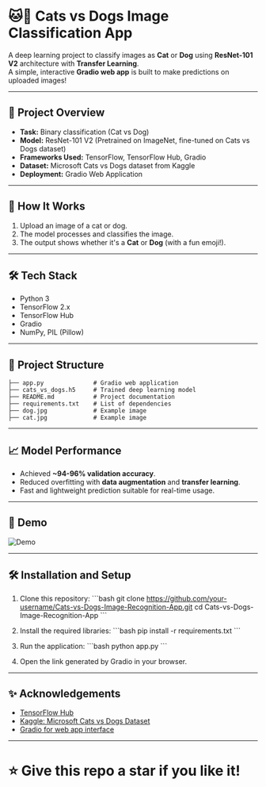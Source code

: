 
# 🐱🐶 Cats vs Dogs Image Classification App

A deep learning project to classify images as **Cat** or **Dog** using **ResNet-101 V2** architecture with **Transfer Learning**.  
A simple, interactive **Gradio web app** is built to make predictions on uploaded images!

---

## 📌 Project Overview

- **Task:** Binary classification (Cat vs Dog)  
- **Model:** ResNet-101 V2 (Pretrained on ImageNet, fine-tuned on Cats vs Dogs dataset)  
- **Frameworks Used:** TensorFlow, TensorFlow Hub, Gradio  
- **Dataset:** Microsoft Cats vs Dogs dataset from Kaggle  
- **Deployment:** Gradio Web Application

---

## 🚀 How It Works

1. Upload an image of a cat or dog.
2. The model processes and classifies the image.
3. The output shows whether it's a **Cat** or **Dog** (with a fun emoji!).

---

## 🛠️ Tech Stack

- Python 3
- TensorFlow 2.x
- TensorFlow Hub
- Gradio
- NumPy, PIL (Pillow)

---

## 📂 Project Structure

```
├── app.py              # Gradio web application
├── cats_vs_dogs.h5     # Trained deep learning model
├── README.md           # Project documentation
├── requirements.txt    # List of dependencies
├── dog.jpg             # Example image
├── cat.jpg             # Example image
```

---

## 📈 Model Performance

- Achieved **~94-96% validation accuracy**.
- Reduced overfitting with **data augmentation** and **transfer learning**.
- Fast and lightweight prediction suitable for real-time usage.

---

## 📸 Demo

![Demo](https://huggingface.co/spaces/AyushAggarwal/Cats-vs-Dogs-Image-Recognition-App)

---

## 🛠️ Installation and Setup

1. Clone this repository:
   \`\`\`bash
   git clone https://github.com/your-username/Cats-vs-Dogs-Image-Recognition-App.git
   cd Cats-vs-Dogs-Image-Recognition-App
   \`\`\`

2. Install the required libraries:
   \`\`\`bash
   pip install -r requirements.txt
   \`\`\`

3. Run the application:
   \`\`\`bash
   python app.py
   \`\`\`

4. Open the link generated by Gradio in your browser.

---

## ✨ Acknowledgements

- [TensorFlow Hub](https://tfhub.dev/)
- [Kaggle: Microsoft Cats vs Dogs Dataset](https://www.kaggle.com/datasets/shaunthesheep/microsoft-catsvsdogs-dataset)
- [Gradio for web app interface](https://gradio.app/)

---

# ⭐ Give this repo a star if you like it!
